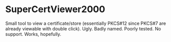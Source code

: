 # SuperCertViewer2000

Small tool to view a certificate/store (essentially PKCS#12 since PKCS#7 are already viewable with double click).
Ugly.
Badly named.
Poorly tested.
No support.
Works, hopefully.
